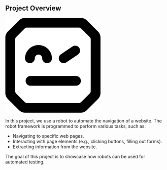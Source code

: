 ## Project Overview

![Robot Framework](https://github.com/BeaSouzaa/Robot/blob/main/robot-logo.png)


In this project, we use a robot to automate the navigation of a website. The robot  framework is programmed to perform various tasks, such as:

- Navigating to specific web pages.
- Interacting with page elements (e.g., clicking buttons, filling out forms).
- Extracting information from the website.

The goal of this project is to showcase how robots can be used for automated testing.
